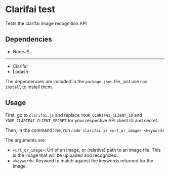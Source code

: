 # Clarifai test

Tests the clarifai image recognition API

## Dependencies

- NodeJS

---

- Clarifai
- Lodash

The dependencies are included in the `package.json` file, just use `npm install` to install them.

## Usage

First, go to `clarifai.js` and replace `YOUR_CLARIFAI_CLIENT_ID` and `YOUR_CLARIFAI_CLIENT_SECRET` for your respective API client ID and secret.

Then, in the command line, run `node clarifai.js <url_or_image> <keyword>`

The arguments are:
- `<url_or_image>`: Url of an image, or (relative) path to an image file. This is the image that will be uploaded and recognized.
- `<keyword>`: Keyword to match against the keywords returned for the image.
